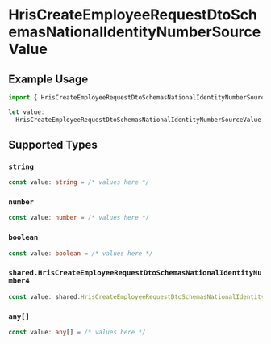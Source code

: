# HrisCreateEmployeeRequestDtoSchemasNationalIdentityNumberSourceValue

## Example Usage

```typescript
import { HrisCreateEmployeeRequestDtoSchemasNationalIdentityNumberSourceValue } from "@stackone/stackone-client-ts/sdk/models/shared";

let value:
  HrisCreateEmployeeRequestDtoSchemasNationalIdentityNumberSourceValue = false;
```

## Supported Types

### `string`

```typescript
const value: string = /* values here */
```

### `number`

```typescript
const value: number = /* values here */
```

### `boolean`

```typescript
const value: boolean = /* values here */
```

### `shared.HrisCreateEmployeeRequestDtoSchemasNationalIdentityNumber4`

```typescript
const value: shared.HrisCreateEmployeeRequestDtoSchemasNationalIdentityNumber4 = /* values here */
```

### `any[]`

```typescript
const value: any[] = /* values here */
```

